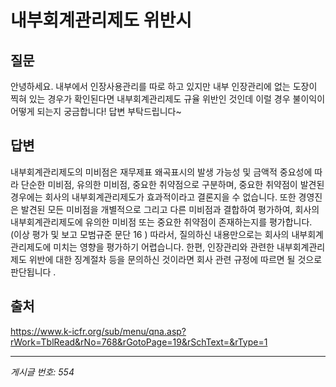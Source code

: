 # 내부회계관리제도 위반시

## 질문
안녕하세요.
내부에서 인장사용관리를 따로 하고 있지만
내부 인장관리에 없는 도장이 찍혀 있는 경우가 확인된다면 내부회계관리제도 규율 위반인 것인데
이럴 경우 불이익이 어떻게 되는지 궁금합니다!
답변 부탁드립니다~

## 답변
내부회계관리제도의 미비점은 재무제표 왜곡표시의 발생 가능성 및 금액적 중요성에 따라 단순한 미비점, 유의한 미비점, 중요한 취약점으로 구분하며, 중요한 취약점이 발견된 경우에는 회사의 내부회계관리제도가 효과적이라고 결론지을 수 없습니다. 또한 경영진은 발견된 모든 미비점을 개별적으로 그리고 다른 미비점과 결합하여 평가하여, 회사의 내부회계관리제도에 유의한 미비점 또는 중요한 취약점이 존재하는지를 평가합니다. (이상 평가 및 보고 모범규준 문단 16 ) 따라서, 질의하신 내용만으로는 회사의 내부회계관리제도에 미치는 영향을 평가하기 어렵습니다.
한편, 인장관리와 관련한 내부회계관리제도 위반에 대한 징계절차 등을 문의하신 것이라면 회사 관련 규정에 따르면 될 것으로 판단됩니다 .

## 출처
https://www.k-icfr.org/sub/menu/qna.asp?rWork=TblRead&rNo=768&rGotoPage=19&rSchText=&rType=1

---
*게시글 번호: 554*
